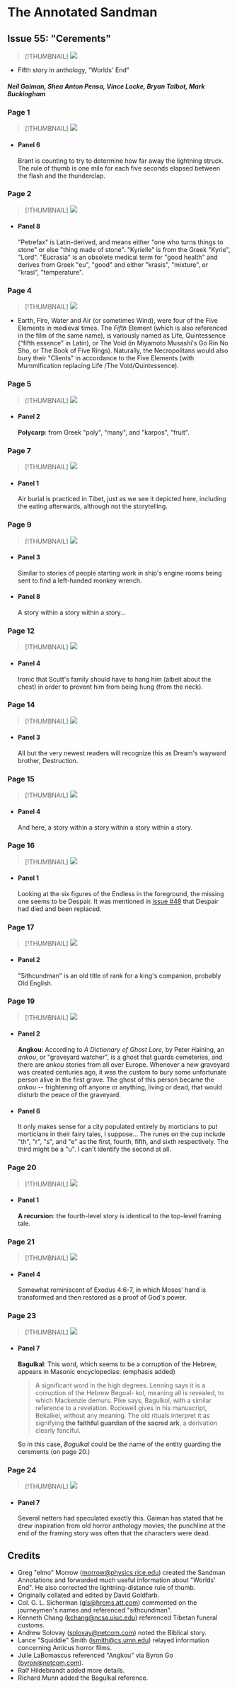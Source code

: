 # The Annotated Sandman

## Issue 55: "Cerements"

> [!THUMBNAIL] ![](thumbnails/sandman.55/page00.jpg)

- Fifth story in anthology, "Worlds' End"

##### Neil Gaiman, Shea Anton Pensa, Vince Locke, Bryan Talbot, Mark Buckingham

### Page 1

> [!THUMBNAIL] ![](thumbnails/sandman.55/page01.jpg)

- #### Panel 6

  Brant is counting to try to determine how far away the lightning struck. The rule of thumb is one mile for each five seconds elapsed between the flash and the thunderclap.

### Page 2

> [!THUMBNAIL] ![](thumbnails/sandman.55/page02.jpg)

- #### Panel 8

  "Petrefax" is Latin-derived, and means either "one who turns things to stone" or else "thing made of stone". "Kyrielle" is from the Greek "Kyrie", "Lord". "Eucrasia" is an obsolete medical term for "good health" and derives from Greek "eu", "good" and either "krasis", "mixture", or "krasi", "temperature".

### Page 4

> [!THUMBNAIL] ![](thumbnails/sandman.55/page04.jpg)

- Earth, Fire, Water and Air (or sometimes Wind), were four of the Five Elements in medieval times. The _Fifth_ Element (which is also referenced in the film of the same name), is variously named as Life, Quintessence ("fifth essence" in Latin), or The Void (in Miyamoto Musashi's Go Rin No Sho, or The Book of Five Rings). Naturally, the Necropolitans would also bury their "Clients" in accordance to the Five Elements (with Mummification replacing Life /The Void/Quintessence).

### Page 5

> [!THUMBNAIL] ![](thumbnails/sandman.55/page05.jpg)

- #### Panel 2

  **Polycarp**: from Greek "poly", "many", and "karpos", "fruit".

### Page 7

> [!THUMBNAIL] ![](thumbnails/sandman.55/page07.jpg)

- #### Panel 1

  Air burial is practiced in Tibet, just as we see it depicted here, including the eating afterwards, although not the storytelling.

### Page 9

> [!THUMBNAIL] ![](thumbnails/sandman.55/page09.jpg)

- #### Panel 3

  Similar to stories of people starting work in ship's engine rooms being sent to find a left-handed monkey wrench.

- #### Panel 8

  A story within a story within a story...

### Page 12

> [!THUMBNAIL] ![](thumbnails/sandman.55/page12.jpg)

- #### Panel 4

  Ironic that Scutt's family should have to hang him (albeit about the chest) in order to prevent him from being hung (from the neck).

### Page 14

> [!THUMBNAIL] ![](thumbnails/sandman.55/page14.jpg)

- #### Panel 3

  All but the very newest readers will recognize this as Dream's wayward brother, Destruction.

### Page 15

> [!THUMBNAIL] ![](thumbnails/sandman.55/page15.jpg)

- #### Panel 4

  And here, a story within a story within a story within a story.

### Page 16

> [!THUMBNAIL] ![](thumbnails/sandman.55/page16.jpg)

- #### Panel 1

  Looking at the six figures of the Endless in the foreground, the missing one seems to be Despair. It was mentioned in [issue #48](sandman.48.md) that Despair had died and been replaced.

### Page 17

> [!THUMBNAIL] ![](thumbnails/sandman.55/page17.jpg)

- #### Panel 2

  "Sithcundman" is an old title of rank for a king's companion, probably Old English.

### Page 19

> [!THUMBNAIL] ![](thumbnails/sandman.55/page19.jpg)

- #### Panel 2

  **Angkou**: According to _A Dictionary of Ghost Lore_, by Peter Haining, an _ankou_, or "graveyard watcher", is a ghost that guards cemeteries, and there are _ankou_ stories from all over Europe. Whenever a new graveyard was created centuries ago, it was the custom to bury some unfortunate person alive in the first grave. The ghost of this person became the _ankou_ -- frightening off anyone or anything, living or dead, that would disturb the peace of the graveyard.

- #### Panel 6

  It only makes sense for a city populated entirely by morticians to put morticians in their fairy tales, I suppose... The runes on the cup include "th", "r", "s", and "e" as the first, fourth, fifth, and sixth respectively. The third might be a "u". I can't identify the second at all.

### Page 20

> [!THUMBNAIL] ![](thumbnails/sandman.55/page20.jpg)

- #### Panel 1

  **A recursion**: the fourth-level story is identical to the top-level framing tale.

### Page 21

> [!THUMBNAIL] ![](thumbnails/sandman.55/page21.jpg)

- #### Panel 4

  Somewhat reminiscent of Exodus 4:6-7, in which Moses' hand is transformed and then restored as a proof of God's power.

### Page 23

> [!THUMBNAIL] ![](thumbnails/sandman.55/page23.jpg)

- #### Panel 7

  **Bagulkal**: This word, which seems to be a corruption of the Hebrew, appears in Masonic encyclopedias: (emphasis added)

  > A significant word in the high degrees. Lenning says it is a corruption of the Hebrew Begoal- kol, meaning all is revealed, to which Mackenzie demurs. Pike says, Bagulkol, with a similar reference to a revelation. Rockwell gives in his manuscript, Bekalkel, without any meaning. The old rituals interpret it as signifying **the faithful guardian of the sacred ark**, a derivation clearly fanciful.

  So in this case, _Bagulkal_ could be the name of the entity guarding the cerements (on page 20.)

### Page 24

> [!THUMBNAIL] ![](thumbnails/sandman.55/page24.jpg)

- #### Panel 7

  Several netters had speculated exactly this. Gaiman has stated that he drew inspiration from old horror anthology movies; the punchline at the end of the framing story was often that the characters were dead.

## Credits

- Greg "elmo" Morrow (morrow@physics.rice.edu) created the Sandman
  Annotations and forwarded much useful information about "Worlds' End". He
  also corrected the lightning-distance rule of thumb.
- Originally collated and edited by David Goldfarb.
- Col. G. L. Sicherman (gls@hrcms.att.com) commented on the journeymen's
  names and referenced "sithcundman".
- Kenneth Chang (kchang@ncsa.uiuc.edu) referenced Tibetan funeral customs.
- Andrew Solovay (solovay@netcom.com) noted the Biblical story.
- Lance "Squiddie" Smith (lsmith@cs.umn.edu) relayed information
  concerning Amicus horror films.
- Julie LaBomascus referenced "Angkou" via Byron Go (byron@netcom.com).
- Ralf Hildebrandt added more details.
- Richard Munn added the Bagulkal reference.
